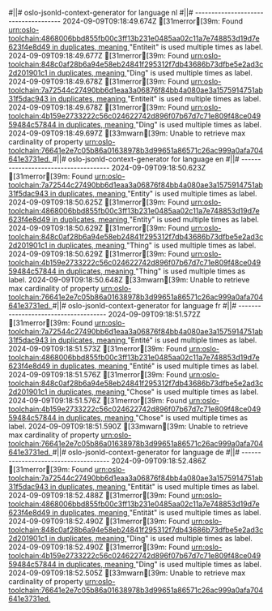 #||# oslo-jsonld-context-generator for language nl
#||# -------------------------------------
2024-09-09T09:18:49.674Z [31merror[39m: Found [urn:oslo-toolchain:4868006bbd855fb00c3ff13b231e0485aa02c11a7e748853d19d7e623f4e8d49 in duplicates, meaning ](all-cultureel-erfgoed-object-ap.jsonld#L0)"Entiteit" is used multiple times as label.
2024-09-09T09:18:49.677Z [31merror[39m: Found [urn:oslo-toolchain:848c0af28b6a94e58eb24841f295312f7db43686b73dfbe5e2ad3c2d201901c1 in duplicates, meaning ](all-cultureel-erfgoed-object-ap.jsonld#L0)"Ding" is used multiple times as label.
2024-09-09T09:18:49.678Z [31merror[39m: Found [urn:oslo-toolchain:7a72544c27490bb6d1eaa3a06876f84bb4a080ae3a1575914751ab31f5dac943 in duplicates, meaning ](all-cultureel-erfgoed-object-ap.jsonld#L0)"Entiteit" is used multiple times as label.
2024-09-09T09:18:49.678Z [31merror[39m: Found [urn:oslo-toolchain:4b159e2733222c56c024622742d896f07b67d7c71e809f48ce04959484c57844 in duplicates, meaning ](all-cultureel-erfgoed-object-ap.jsonld#L0)"Ding" is used multiple times as label.
2024-09-09T09:18:49.697Z [33mwarn[39m: Unable to retrieve max cardinality of property [urn:oslo-toolchain:76641e2e7c05b86a01638978b3d99651a86571c26ac999a0afa704641e3731ed.
](all-cultureel-erfgoed-object-ap.jsonld#L0)#||# oslo-jsonld-context-generator for language en
#||# -------------------------------------
2024-09-09T09:18:50.623Z [31merror[39m: Found [urn:oslo-toolchain:7a72544c27490bb6d1eaa3a06876f84bb4a080ae3a1575914751ab31f5dac943 in duplicates, meaning ](all-cultureel-erfgoed-object-ap.jsonld#L0)"Entity" is used multiple times as label.
2024-09-09T09:18:50.625Z [31merror[39m: Found [urn:oslo-toolchain:4868006bbd855fb00c3ff13b231e0485aa02c11a7e748853d19d7e623f4e8d49 in duplicates, meaning ](all-cultureel-erfgoed-object-ap.jsonld#L0)"Entity" is used multiple times as label.
2024-09-09T09:18:50.629Z [31merror[39m: Found [urn:oslo-toolchain:848c0af28b6a94e58eb24841f295312f7db43686b73dfbe5e2ad3c2d201901c1 in duplicates, meaning ](all-cultureel-erfgoed-object-ap.jsonld#L0)"Thing" is used multiple times as label.
2024-09-09T09:18:50.629Z [31merror[39m: Found [urn:oslo-toolchain:4b159e2733222c56c024622742d896f07b67d7c71e809f48ce04959484c57844 in duplicates, meaning ](all-cultureel-erfgoed-object-ap.jsonld#L0)"Thing" is used multiple times as label.
2024-09-09T09:18:50.648Z [33mwarn[39m: Unable to retrieve max cardinality of property [urn:oslo-toolchain:76641e2e7c05b86a01638978b3d99651a86571c26ac999a0afa704641e3731ed.
](all-cultureel-erfgoed-object-ap.jsonld#L0)#||# oslo-jsonld-context-generator for language fr
#||# -------------------------------------
2024-09-09T09:18:51.572Z [31merror[39m: Found [urn:oslo-toolchain:7a72544c27490bb6d1eaa3a06876f84bb4a080ae3a1575914751ab31f5dac943 in duplicates, meaning ](all-cultureel-erfgoed-object-ap.jsonld#L0)"Entité" is used multiple times as label.
2024-09-09T09:18:51.573Z [31merror[39m: Found [urn:oslo-toolchain:4868006bbd855fb00c3ff13b231e0485aa02c11a7e748853d19d7e623f4e8d49 in duplicates, meaning ](all-cultureel-erfgoed-object-ap.jsonld#L0)"Entité" is used multiple times as label.
2024-09-09T09:18:51.576Z [31merror[39m: Found [urn:oslo-toolchain:848c0af28b6a94e58eb24841f295312f7db43686b73dfbe5e2ad3c2d201901c1 in duplicates, meaning ](all-cultureel-erfgoed-object-ap.jsonld#L0)"Chose" is used multiple times as label.
2024-09-09T09:18:51.576Z [31merror[39m: Found [urn:oslo-toolchain:4b159e2733222c56c024622742d896f07b67d7c71e809f48ce04959484c57844 in duplicates, meaning ](all-cultureel-erfgoed-object-ap.jsonld#L0)"Chose" is used multiple times as label.
2024-09-09T09:18:51.590Z [33mwarn[39m: Unable to retrieve max cardinality of property [urn:oslo-toolchain:76641e2e7c05b86a01638978b3d99651a86571c26ac999a0afa704641e3731ed.
](all-cultureel-erfgoed-object-ap.jsonld#L0)#||# oslo-jsonld-context-generator for language de
#||# -------------------------------------
2024-09-09T09:18:52.486Z [31merror[39m: Found [urn:oslo-toolchain:7a72544c27490bb6d1eaa3a06876f84bb4a080ae3a1575914751ab31f5dac943 in duplicates, meaning ](all-cultureel-erfgoed-object-ap.jsonld#L0)"Entität" is used multiple times as label.
2024-09-09T09:18:52.488Z [31merror[39m: Found [urn:oslo-toolchain:4868006bbd855fb00c3ff13b231e0485aa02c11a7e748853d19d7e623f4e8d49 in duplicates, meaning ](all-cultureel-erfgoed-object-ap.jsonld#L0)"Entität" is used multiple times as label.
2024-09-09T09:18:52.490Z [31merror[39m: Found [urn:oslo-toolchain:848c0af28b6a94e58eb24841f295312f7db43686b73dfbe5e2ad3c2d201901c1 in duplicates, meaning ](all-cultureel-erfgoed-object-ap.jsonld#L0)"Ding" is used multiple times as label.
2024-09-09T09:18:52.490Z [31merror[39m: Found [urn:oslo-toolchain:4b159e2733222c56c024622742d896f07b67d7c71e809f48ce04959484c57844 in duplicates, meaning ](all-cultureel-erfgoed-object-ap.jsonld#L0)"Ding" is used multiple times as label.
2024-09-09T09:18:52.505Z [33mwarn[39m: Unable to retrieve max cardinality of property [urn:oslo-toolchain:76641e2e7c05b86a01638978b3d99651a86571c26ac999a0afa704641e3731ed.
](all-cultureel-erfgoed-object-ap.jsonld#L0)